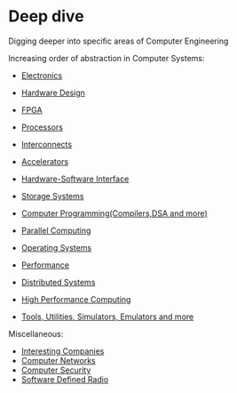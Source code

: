 # Deep dive

Digging deeper into specific areas of Computer Engineering

Increasing order of abstraction in Computer Systems:

- [Electronics](./electronics.md)
- [Hardware Design](./hardware_design.md)
- [FPGA](./fpga.md)
- [Processors](./processors.md)
- [Interconnects](./interconnects.md)
- [Accelerators](./accelerators.md)
- [Hardware-Software Interface](./hw_sw.md)
- [Storage Systems](./storage.md)
- [Computer Programming(Compilers,DSA and more)](./programming.md)
- [Parallel Computing](./parallel.md)
- [Operating Systems](./os.md)
- [Performance](./performance.md)
- [Distributed Systems](./distributed_systems.md)
- [High Performance Computing](./hpc.md)

- [Tools, Utilities, Simulators, Emulators and more](./tools_and_utils.md)

Miscellaneous:

- [Interesting Companies](./interesting_companies.md)
- [Computer Networks](./networks.md)
- [Computer Security](./security.md)
- [Software Defined Radio](./sdr.md)